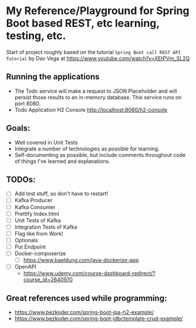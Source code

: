 # My Reference/Playground for Spring Boot based REST, etc learning, testing, etc.

Start of project roughly based on the tutorial `Spring Boot call REST API Tutorial` by Dav Vega at <https://www.youtube.com/watch?v=XEtPVm_SL2Q>

## Running the applications

- The Todo service will make a request to JSON Placeholder and will persist those results to an in-memory database. This service runs on port 8080.
- Todo Application H2 Console <http://localhost:8080/h2-console>

## Goals:
* Well covered in Unit Tests
* Integrate a number of technologies as possible for learning.
* Self-documenting as possible, but include comments throughout code of things I've learned and explanations.

## TODOs:
 
- [ ] Add test stuff, so don't have to restart!
- [ ] Kafka Producer
- [ ] Kafka Consumer 
- [ ] Prettify Index.html
- [ ] Unit Tests of Kafka
- [ ] Integration Tests of Kafka
- [ ] Flag like from Work!
- [ ] Optionals
- [ ] Put Endpoint
- [ ] Docker-composerize
  - [ ] https://www.baeldung.com/java-dockerize-app
- [ ] OpenAPI
  - https://www.udemy.com/course-dashboard-redirect/?course_id=2640970

## Great references used while programming:
* <https://www.bezkoder.com/spring-boot-jpa-h2-example/>
* <https://www.bezkoder.com/spring-boot-jdbctemplate-crud-example/>